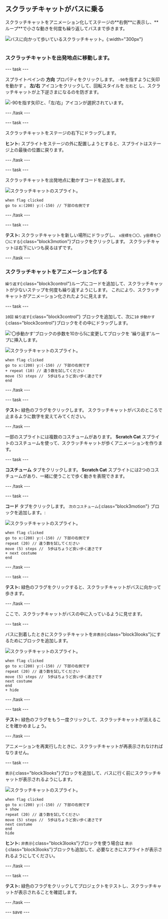 ## スクラッチキャットがバスに乗る

<div style="display: flex; flex-wrap: wrap">
<div style="flex-basis: 200px; flex-grow: 1; margin-right: 15px;">
スクラッチキャットをアニメーション化してステージの**右側**に表示し、**ループ**で小さな動きを何度も繰り返してバスまで歩きます。 
</div>
<div>

![バスに向かって歩いているスクラッチキャット。](images/cat-catches-bus.png){:width="300px"}

</div>
</div>

### スクラッチキャットを出発地点に移動します。

--- task ---

スプライトペインの **方向** プロパティをクリックします。 `-90`を指すように矢印を動かす 。 **左/右** アイコンをクリックして、回転スタイルを `左右`と し、スクラッチキャットが上下逆さまになるのを防ぎます。

![-90を指す矢印と、「左/右」アイコンが選択されています。](images/sprite-pane-direction.png)

--- /task ---


--- task ---

スクラッチキャットをステージの右下にドラッグします。

**ヒント:** スプライトをステージの外に配置しようとすると、スプライトはステージ上の最後の位置に戻ります。

--- /task ---

--- task ---

スクラッチキャットを出発地点に動かすコードを追加します。

![スクラッチキャットのスプライト。](images/scratch-cat-sprite.png)

```blocks3
when flag clicked
go to x:(200) y:(-150) // 下部の右側です
```

--- /task ---

--- task ---

**テスト:** スクラッチキャットを新しい場所にドラッグし、 `x座標を〇〇、y座標を〇〇にする`{:class="block3motion"}ブロックをクリックします。 スクラッチキャットは右下にいつも戻るはずです。

--- /task ---

### スクラッチキャットをアニメーション化する

`繰り返す`{:class="block3control"}ループにコードを追加して、スクラッチキャットが少ないステップを何度も繰り返すようにします。 これにより、スクラッチキャットがアニメーション化されたように見えます。

--- task ---

`10回` `繰り返す`{:class="block3control"} ブロックを追加して、次に`10` `歩動かす`{:class="block3control"}ブロックをその中にドラッグします。

!['〇歩動かす'ブロックの歩数を10から5に変更してブロックを '繰り返す'ループに挿入します。](images/block-into-loop.gif)

![スクラッチキャットのスプライト。](images/scratch-cat-sprite.png)

```blocks3
when flag clicked
go to x:(200) y:(-150) // 下部の右側です
+ repeat (10) // 違う数を試してください
move (5) steps //  5歩はちょうど良い歩く速さです
end
```

--- /task ---

--- task ---

**テスト:** 緑色のフラグをクリックします。 スクラッチキャットがバスのところで止まるように数字を変えてみてください。

--- /task ---

一部のスプライトには複数のコスチュームがあります。 **Scratch Cat** スプライトのコスチュームを使って、スクラッチキャットが歩くアニメーションを作ります。

--- task ---

**コスチューム** タブをクリックします。 **Scratch Cat** スプライトには2つのコスチュームがあり、一緒に使うことで歩く動きを表現できます。

--- /task ---

--- task ---

**コード** タブをクリックします。 `次のコスチューム`{:class="block3motion"} ブロックを追加します。:

![スクラッチキャットのスプライト。](images/scratch-cat-sprite.png)

```blocks3
when flag clicked
go to x:(200) y:(-150) // 下部の右側です
repeat (20) // 違う数を試してください
move (5) steps //  5歩はちょうど良い歩く速さです
+ next costume 
end
```
--- /task ---

--- task ---

**テスト:** 緑色のフラグをクリックすると、スクラッチキャットがバスに向かって歩きます。

--- /task ---

ここで、スクラッチキャットがバスの中に入っているように見せます。

--- task ---

バスに到着したときにスクラッチキャットを`非表示`{:class="block3looks"}にするためにブロックを追加します。

![スクラッチキャットのスプライト。](images/scratch-cat-sprite.png)

```blocks3
when flag clicked
go to x:(200) y:(-150) // 下部の右側です
repeat (20) // 違う数を試してください
move (5) steps //  5歩はちょうど良い歩く速さです
next costume 
end
+ hide
```

--- /task ---

--- task ---

**テスト:** 緑色のフラグをもう一度クリックして、スクラッチキャットが消えることを確かめましょう。

--- /task ---

アニメーションを再実行したときに、スクラッチキャットが再表示されなければなりません。

--- task ---

`表示`{:class="block3looks"}ブロックを追加して、バスに行く前にスクラッチキャットが表示されるようにします。

![スクラッチキャットのスプライト。](images/scratch-cat-sprite.png)

```blocks3
when flag clicked
go to x:(200) y:(-150) // 下部の右側です
+ show
repeat (20) // 違う数を試してください
move (5) steps //  5歩はちょうど良い歩く速さです
next costume 
end
hide
```

**ヒント:** `非表示`{:class="block3looks"}ブロックを使う場合は `表示`{:class="block3looks"}ブロックも追加して、必要なときにスプライトが表示されるようにしてください。

--- /task ---

--- task ---

**テスト:** 緑色のフラグをクリックしてプロジェクトをテストし、スクラッチキャットが表示されることを確認します。

--- /task ---

--- save ---
